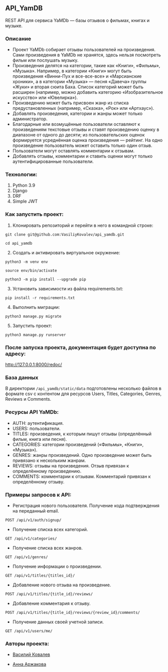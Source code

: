 ## API_YamDB
REST API для сервиса YaMDb — базы отзывов о фильмах, книгах и музыке.
### Описание
*  Проект YaMDb собирает отзывы пользователей на произведения. Сами произведения в YaMDb не хранятся, здесь нельзя посмотреть фильм или послушать музыку.
*  Произведения делятся на категории, такие как «Книги», «Фильмы», «Музыка». Например, в категории «Книги» могут быть произведения «Винни-Пух и все-все-все» и «Марсианские хроники», а в категории «Музыка» — песня «Давеча» группы «Жуки» и вторая сюита Баха. Список категорий может быть расширен (например, можно добавить категорию «Изобразительное искусство» или «Ювелирка»).
*  Произведению может быть присвоен жанр из списка предустановленных (например, «Сказка», «Рок» или «Артхаус»).
*  Добавлять произведения, категории и жанры может только администратор.
*  Благодарные или возмущённые пользователи оставляют к произведениям текстовые отзывы и ставят произведению оценку в диапазоне от одного до десяти; из пользовательских оценок формируется усреднённая оценка произведения — рейтинг. На одно произведение пользователь может оставить только один отзыв.
*  Пользователи могут оставлять комментарии к отзывам.
*  Добавлять отзывы, комментарии и ставить оценки могут только аутентифицированные пользователи.
### Технологии:
1. Python 3.9
2. Django
3. DRF
4. Simple JWT
### Как запустить проект:
1. Клонировать репозиторий и перейти в него в командной строке:

```
git clone git@github.com:VasiliyKovalev/api_yamdb.git
```

```
cd api_yamdb
```

2. Создать и активировать виртуальное окружение:

```
python3 -m venv env
```

```
source env/bin/activate
```

```
python3 -m pip install --upgrade pip
```

3. Установить зависимости из файла requirements.txt:

```
pip install -r requirements.txt
```

4. Выполнить миграции:

```
python3 manage.py migrate
```

5. Запустить проект:

```
python3 manage.py runserver
```

### После запуска проекта, документация будет доступна по адресу:
http://127.0.0.1:8000/redoc/

### База данных
В директории ``` /api_yamdb/static/data ``` подготовлены несколько файлов в формате csv с контентом для ресурсов Users, Titles, Categories, Genres, Reviews и Comments.

### Ресурсы API YaMDb:
* AUTH: аутентификация.
* USERS: пользователи.
* TITLES: произведения, к которым пишут отзывы (определённый фильм, книга или песня).
* CATEGORIES: категории произведений («Фильмы», «Книги», «Музыка»).
* GENRES: жанры произведений. Одно произведение может быть привязано к нескольким жанрам.
* REVIEWS: отзывы на произведения. Отзыв привязан к определённому произведению.
* COMMENTS: комментарии к отзывам. Комментарий привязан к определённому отзыву.

### Примеры запросов к API:
* Регистрация нового пользователя. Получение кода подтверждения на переданный email.
```
POST /api/v1/auth/signup/
```
* Получение списка всех категорий.
```
GET /api/v1/categories/
```
* Получение списка всех жанров.
```
GET /api/v1/genres/
```
* Получение информации о произведении.
```
GET /api/v1/titles/{titles_id}/
```
* Добавление нового отзыва на произведение.
```
POST /api/v1/titles/{title_id}/reviews/
```
* Добавление комментария к отзыву.
```
POST /api/v1/titles/{title_id}/reviews/{review_id}/comments/
```
* Получение данных своей учетной записи.
```
GET /api/v1/users/me/
```


### Авторы проекта:
*  [Василий Ковалев](https://github.com/VasiliyKovalev)

*  [Анна Аржакова](https://github.com/arzhakova)

